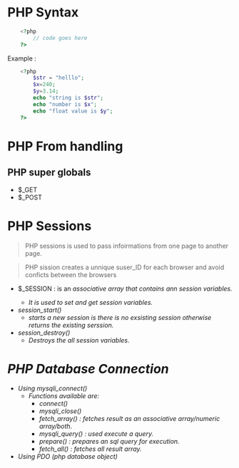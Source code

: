 # PHP Syntax

```php
    <?php
        // code goes here
    ?>
```
Example :
```php
    <?php
        $str = "helllo";
        $x=240;
        $y=3.14;
        echo "string is $str";
        echo "number is $x";
        echo "float value is $y";
    ?>
```

# PHP From handling 
## PHP super globals 

- $_GET
-   $_POST

# PHP Sessions
> PHP sessions is used to pass infoirmations from one page to another page. 

> PHP sission creates a unnique suser_ID for each browser and avoid conficts between the browsers

- $_SESSION : is an <i>  associative array <i/> that contains ann session variables. 
    - It is used to set and get session variables.
- session_start()
    - starts a new session is there is no exsisting session otherwise returns the existing serssion.
- session_destroy()
    - Destroys the all session variables.

# PHP Database Connection
- Using mysqli_connect()
    - Functions available are:
        - connect()
        - mysqli_close()
        - fetch_array() : fetches result as an associative array/numeric array/both.
        - mysqli_query() :  used execute a query.
        - prepare() : prepares an sql query for execution.
        - fetch_all() : fetches all result array.
- Using PDO (php database object)
